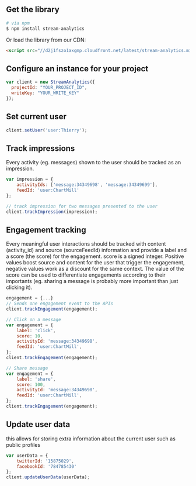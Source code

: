Get the library
-------------------

```bash
# via npm
$ npm install stream-analytics
```

Or load the library from our CDN:

```html
<script src="//d2j1fszo1axgmp.cloudfront.net/latest/stream-analytics.min.js" type="text/javascript"></script>
```

Configure an instance for your project
--------------------------------------
```js
var client = new StreamAnalytics({
  projectId: "YOUR_PROJECT_ID",
  writeKey: "YOUR_WRITE_KEY"
});
```

Set current user
----------------
```js
client.setUser('user:Thierry');
```

Track impressions
-----------------
Every activity (eg. messages) shown to the user should be tracked as an impression.

```js
var impression = {
    activityIds: ['message:34349698', 'message:34349699'],
    feedId: 'user:ChartMill'
};

// track impression for two messages presented to the user
client.trackImpression(impression);
```

Engagement tracking
-------------------

Every meaningful user interactions should be tracked with content (activity_id) and source (sourceFeedId) information and provide a label and a score (the score) for the engagement. score is a signed integer. Positive values boost source and content for the user that trigger the engagement, negative values work as a discount for the same context. The value of the score can be used to differentiate engagements according to their importants (eg. sharing a message is probably more important than just clicking it).

```js
engagement = {...}
// Sends one engagement event to the APIs
client.trackEngagement(engagement);

// Click on a message
var engagement = {
    label: 'click',
    score: 10,
    activityId: 'message:34349698',
    feedId: 'user:ChartMill',
};
client.trackEngagement(engagement);

// Share message
var engagement = {
    label: 'share',
    score: 100,
    activityId: 'message:34349698',
    feedId: 'user:ChartMill',
};
client.trackEngagement(engagement);
```

Update user data
----------------
this allows for storing extra information about the current user such as public profiles

```js
var userData = {
    twitterId: '15875029',
    facebookId: '784785430'
};
client.updateUserData(userData);
```
